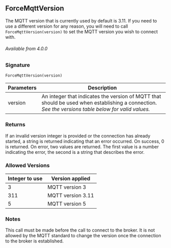 ## ForceMqttVersion

The MQTT version that is currently used by default is 3.11.   If you need to use a different version for any reason, you will need to call `ForceMqttVersion(version)` to set the MQTT version you wish to connect with.

###### Available from 4.0.0


### Signature

`ForceMqttVersion(version)`


| Parameters | Description                                                                                                                                        |
| ---------- | -------------------------------------------------------------------------------------------------------------------------------------------------- |
| version    | An integer that indicates the version of MQTT that should be used when establishing a connection. _See the versions table below for valid values._ |


### Returns

If an invalid version integer is provided or the connection has already started, a string is returned indicating that an error occurred.  On success, 0 is returned.  On error, two values are returned.  The first value is a number indicating the error, the second is a string that describes the error.

### Allowed Versions

| Integer to use | Version applied   |
| -------------- | ----------------- |
| 3              | MQTT version 3    |
| 311            | MQTT version 3.11 |
| 5              | MQTT version 5    |

### Notes

This call must be made before the call to connect to the broker.   It is not allowed by the MQTT standard to change the version once the connection to the broker is established.


